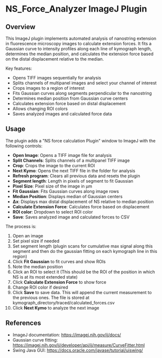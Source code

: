 # NS_Force_Analyzer ImageJ Plugin

## Overview

This ImageJ plugin implements automated analysis of nanostring extension in fluorescence microscopy images to calculate extension forces. It fits a Gaussian curve to intensity profiles along each line of kymograph length, determines the median position, and calculates the extension force based on the distal displacement relative to the median.

Key features:

- Opens TIFF images sequentially for analysis 
- Splits channels of multipanel images and select your channel of interest
- Crops images to a region of interest
- Fits Gaussian curves along segments perpendicular to the nanostring
- Determines median position from Gaussian curve centers  
- Calculates extension force based on distal displacement
- Allows changing ROI colors
- Saves analyzed images and calculated force data

## Usage

The plugin adds a "NS force calculation Plugin" window to ImageJ with the following controls:

- **Open Image**: Opens a TIFF image file for analysis
- **Split Channels**: Splits channels of a multipanel TIFF image
- **Crop**: Crops the image to the current ROI 
- **Next Kymo**: Opens the next TIFF file in the folder for analysis
- **Refresh program**: Clears all previous data and resets the plugin 
- **Segment length**: Length in pixels of segment to fit Gaussian  
- **Pixel Size**: Pixel size of the image in μm 
- **Fit Gaussian**: Fits Gaussian curves along image rows
- **Median Position**: Displays median of Gaussian centers   
- **Δx**: Displays max distal displacement of NS relative to median position
- **Calculate Extension Force**: Calculates force based on displacement  
- **ROI color**: Dropdown to select ROI color
- **Save**: Saves analyzed image and calculated forces to CSV

The process is:

1. Open an image
2. Set pixel size if needed
3. Set segment length (plugin scans for cumulative max signal along this segment and then do the gaussian fitting on each kymograph line in this region)
4. Click **Fit Gaussian** to fit curves and show ROIs
5. Note the median position
6. Click an ROI to select it (This should be the ROI of the position in which NS is at its most extended state)
7. Click **Calculate Extension Force** to show force
8. Change ROI color if desired
9. Click **Save** to save data. This will append the current measurement to the previous ones. The file is stored at kymograph_directory/traced/calculated_forces.csv
10. Click **Next Kymo** to analyze the next image



## References

- ImageJ documentation: https://imagej.nih.gov/ij/docs/
- Gaussian curve fitting: https://imagej.nih.gov/ij/developer/api/ij/measure/CurveFitter.html
- Swing Java GUI: https://docs.oracle.com/javase/tutorial/uiswing/

